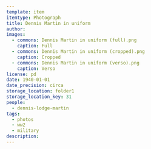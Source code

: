```yaml
---
template: item
itemtype: Photograph
title: Dennis Martin in uniform
author: 
images:
  - commons: Dennis Martin in uniform (full).png
    caption: Full
  - commons: Dennis Martin in uniform (cropped).png
    caption: Cropped
  - commons: Dennis Martin in uniform (verso).png
    caption: Verso
license: pd
date: 1940-01-01
date_precision: circa
storage_location: folder1
storage_location_key: 31
people:
  - dennis-lodge-martin
tags:
  - photos
  - ww2
  - military
description: 
---
```

